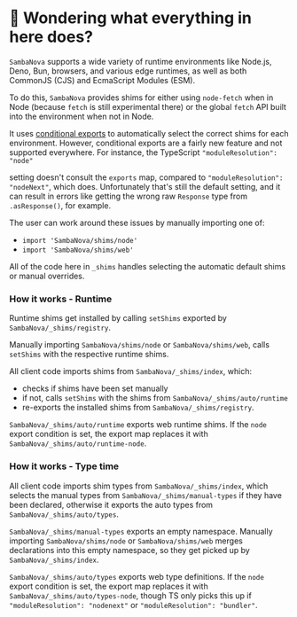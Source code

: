 # 👋 Wondering what everything in here does?

`SambaNova` supports a wide variety of runtime environments like Node.js, Deno, Bun, browsers, and various
edge runtimes, as well as both CommonJS (CJS) and EcmaScript Modules (ESM).

To do this, `SambaNova` provides shims for either using `node-fetch` when in Node (because `fetch` is still experimental there) or the global `fetch` API built into the environment when not in Node.

It uses [conditional exports](https://nodejs.org/api/packages.html#conditional-exports) to
automatically select the correct shims for each environment. However, conditional exports are a fairly new
feature and not supported everywhere. For instance, the TypeScript `"moduleResolution": "node"`

setting doesn't consult the `exports` map, compared to `"moduleResolution": "nodeNext"`, which does.
Unfortunately that's still the default setting, and it can result in errors like
getting the wrong raw `Response` type from `.asResponse()`, for example.

The user can work around these issues by manually importing one of:

- `import 'SambaNova/shims/node'`
- `import 'SambaNova/shims/web'`

All of the code here in `_shims` handles selecting the automatic default shims or manual overrides.

### How it works - Runtime

Runtime shims get installed by calling `setShims` exported by `SambaNova/_shims/registry`.

Manually importing `SambaNova/shims/node` or `SambaNova/shims/web`, calls `setShims` with the respective runtime shims.

All client code imports shims from `SambaNova/_shims/index`, which:

- checks if shims have been set manually
- if not, calls `setShims` with the shims from `SambaNova/_shims/auto/runtime`
- re-exports the installed shims from `SambaNova/_shims/registry`.

`SambaNova/_shims/auto/runtime` exports web runtime shims.
If the `node` export condition is set, the export map replaces it with `SambaNova/_shims/auto/runtime-node`.

### How it works - Type time

All client code imports shim types from `SambaNova/_shims/index`, which selects the manual types from `SambaNova/_shims/manual-types` if they have been declared, otherwise it exports the auto types from `SambaNova/_shims/auto/types`.

`SambaNova/_shims/manual-types` exports an empty namespace.
Manually importing `SambaNova/shims/node` or `SambaNova/shims/web` merges declarations into this empty namespace, so they get picked up by `SambaNova/_shims/index`.

`SambaNova/_shims/auto/types` exports web type definitions.
If the `node` export condition is set, the export map replaces it with `SambaNova/_shims/auto/types-node`, though TS only picks this up if `"moduleResolution": "nodenext"` or `"moduleResolution": "bundler"`.

